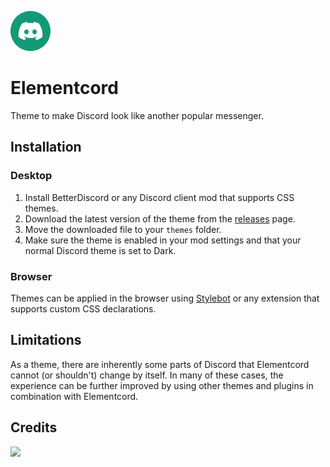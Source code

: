 <a href="https://github.com/qxxst/Elementcord"><img src="logos/app-round.png" height="64" alt="Elementcord logo."></a>
# Elementcord
Theme to make Discord look like another popular messenger.
## Installation
### Desktop
1. Install BetterDiscord or any Discord client mod that supports CSS themes.
2. Download the latest version of the theme from the [releases](https://github.com/qxxst/Elementcord/releases) page.
3. Move the downloaded file to your `themes` folder.
4. Make sure the theme is enabled in your mod settings and that your normal Discord theme is set to Dark.
### Browser
Themes can be applied in the browser using [Stylebot](https://stylebot.dev/) or any extension that supports custom CSS declarations.
## Limitations
As a theme, there are inherently some parts of Discord that Elementcord cannot (or shouldn't) change by itself. In many of these cases, the experience can be further improved by using other themes and plugins in combination with Elementcord.
## Credits
<a href="https://github.com/qxxst/Elementcord/graphs/contributors"><img src="https://contrib.rocks/image?repo=qxxst/Elementcord"></a>
